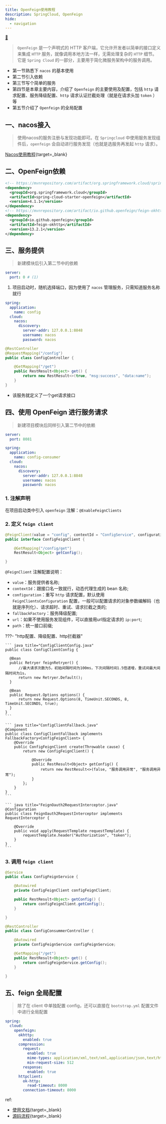 ```yaml
---
title: OpenFeign使用教程
description: SpringCloud, OpenFeign
hide:
  - navigation
---
```


[ :fishing_pole_and_fish: ](/)

> `OpenFeign` 是一个声明式的 HTTP 客户端，它允许开发者以简单的接口定义来集成 `HTTP` 服务，就像调用本地方法一样，无需处理复杂的 `HTTP` 细节。
> 它是 `Spring Cloud` 的一部分，主要用于简化微服务架构中的服务调用。

- 第一节熟悉下 `nacos` 的基本使用
- 第二节引入依赖
- 第三节写个简单的服务
- 第四节是本章主要内容，介绍了 `Openfeign` 的主要使用及配置，包括 `http` 请求配置、服务降级配置、`http` 请求认证拦截处理（就是在请求头加 `token` ）等
- 第五节介绍了 `Openfeign` 的全局配置

## 一、nacos接入

> 使用nacos的服务注册与发现功能即可。在 `Springcloud` 中使用服务发现组件后，`openfeign` 会自动进行服务发现（也就是选服务再发起 `http` 请求）。

[Nacos使用教程](./nacos.md){target=_blank}

## 二、OpenFeign依赖

``` xml
<!-- https://mvnrepository.com/artifact/org.springframework.cloud/spring-cloud-starter-openfeign -->
<dependency>
  <groupId>org.springframework.cloud</groupId>
  <artifactId>spring-cloud-starter-openfeign</artifactId>
  <version>4.1.1</version>
</dependency>
<!-- https://mvnrepository.com/artifact/io.github.openfeign/feign-okhttp -->
<dependency>
  <groupId>io.github.openfeign</groupId>
  <artifactId>feign-okhttp</artifactId>
  <version>13.2.1</version>
</dependency>
```

## 三、服务提供

> 新建模块后引入第二节中的依赖

``` yaml title="application.yml"
server:
  port: 0 # (1)
```

1.  项目启动时，随机选择端口，因为使用了 `nacos` 管理服务，只需知道服务名称就行

``` yaml title="bootstrap.yml"
spring:
  application:
    name: config
  cloud:
    nacos:
      discovery:
        server-addr: 127.0.0.1:8848
        username: nacos
        password: nacos
```

``` java title="ConfigController.java"
@RestController
@RequestMapping("/config")
public class ConfigController {

    @GetMapping("/get")
    public RestResult<Object> get() {
        return new RestResult<>(true, "msg:success", "data:name");
    }
}
```
- 该服务就定义了一个get请求接口

## 四、使用 OpenFeign 进行服务请求

> 新建项目模块后同样引入第二节中的依赖

``` yaml title="application.yml"
server:
  port: 8081
```

``` yaml title="bootstrap.yml"
spring:
  application:
    name: config-consumer
  cloud:
    nacos:
      discovery:
        server-addr: 127.0.0.1:8848
        username: nacos
        password: nacos
```

### 1. 注解声明

在项目启动类中引入 `openfeign` 注解：`@EnableFeignClients`

### 2. 定义 `feign client`

``` java title="ConfigFeignClient.java"
@FeignClient(value = "config", contextId = "ConfigService", configuration = ConfigClientConfig.class, fallbackFactory = ConfigClientFallback.class)
public interface ConfigFeignClient {

    @GetMapping("/config/get")
    RestResult<Object> getConfig();

}
```

`@FeignClient` 注解配置说明：

- `value`：服务提供者名称;
- `contextId`：跟接口名一致就行，动态代理生成的 bean 名称;
- `configuration`：重写 `http` 请求配置，默认使用 `FeignClientsConfiguration` 配置，一般可以配置请求的对象参数编解码（也就是序列化）、请求超时、重试、请求拦截之类的;
- `fallbackFactory`：服务降级配置;
- `url`：如果不使用服务发现组件，可以直接用url指定请求的 `ip:port`;
- `path`：统一接口前缀;

???- "http配置、降级配置、http拦截器"

    ``` java title="ConfigClientConfig.java"
    public class ConfigClientConfig {

      @Bean
      public Retryer feignRetryer() {
          //最大请求次数为5，初始间隔时间为100ms，下次间隔时间1.5倍递增，重试间最大间隔时间为1s，
          return new Retryer.Default();
      }

      @Bean
      public Request.Options options() {
          return new Request.Options(8, TimeUnit.SECONDS, 8, TimeUnit.SECONDS, true);
      }      
    }
    ```

    ``` java title="ConfigClientFallback.java"
    @Component
    public class ConfigClientFallback implements FallbackFactory<ConfigFeignClient> {
        @Override
        public ConfigFeignClient create(Throwable cause) {
            return new ConfigFeignClient() {

                @Override
                public RestResult<Object> getConfig() {
                    return new RestResult<>(false, "服务调用异常", "服务调用异常");
                }
            };
        }
    }
    ```

    ``` java title="FeignOauth2RequestInterceptor.java"
    @Configuration
    public class FeignOauth2RequestInterceptor implements RequestInterceptor {

        @Override
        public void apply(RequestTemplate requestTemplate) {
            requestTemplate.header("Authorization", "token");
        }
    }
    ```

### 3. 调用 `feign client`

``` java title="ConfigFeignService.java"
@Service
public class ConfigFeignService {

    @Autowired
    private ConfigFeignClient configFeignClient;

    public RestResult<Object> getConfig() {
        return configFeignClient.getConfig();
    }

}
```

``` java title="ConfigConsummerController.java"
@RestController
public class ConfigConsummerController {

    @Autowired
    private ConfigFeignService configFeignService;

    @GetMapping("/get")
    public RestResult<Object> get() {
        return configFeignService.getConfig();
    }

}
```

## 五、feign 全局配置

> 除了在 client 中单独配置 config，还可以直接在 `bootstrap.yml` 配置文件中进行全局配置

``` yaml title="bootstrap.yml"
spring:
  cloud:
    openfeign:
      okhttp:
        enabled: true
      compression:
        request:
          enabled: true
          mime-types: application/xml,text/xml,application/json,text/html,text/plain
          min-request-size: 512
        response:
          enabled: true
      httpclient:
        ok-http:
          read-timeout: 8000
        connection-timeout: 8000          
```

ref:

- [使用文档](https://docs.spring.io/spring-cloud-openfeign/docs/current/reference/html/){target=_blank}
- [源码流程](https://blog.csdn.net/qq_43799161/article/details/130108131){target=_blank}